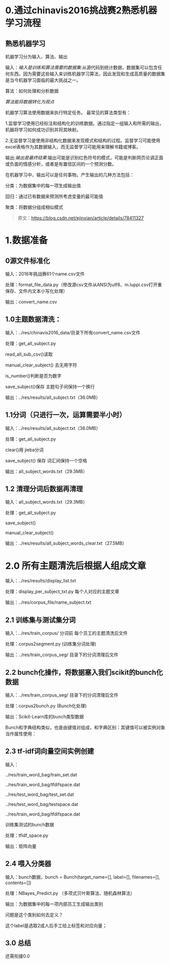 # 0.通过chinavis2016挑战赛2熟悉机器学习流程
## 熟悉机器学习
机器学习分为输入、算法、输出

输入：*输入是训练和算法需要的数据集*:从源代码到统计数据，数据集可以包含任何东西。因为需要这些输入来训练机器学习算法，因此发现和生成高质量的数据集是当今机器学习面临的最大挑战之一。

算法：如何处理和分析数据

*算法能将数据转化为观点*

机器学习算法使用数据来执行特定任务。 最常见的算法类型有：

1.监督学习使用已经标注和结构化的训练数据。通过指定一组输入和所需的输出，机器将学习如何成功识别并将其映射。

2.无监督学习是使用非结构化数据来发现模式和结构的过程。监督学习可能使用excel表格作为其数据输入，而无监督学习可能用来理解书籍或博客。

输出:*输出是最终结果*:输出可能是识别红色符号的模式，可能是判断网页论调正面或负面的情感分析，或者是有置信区间的一个预测分数。

在机器学习中，输出可以是任何事物。产生输出的几种方法包括：

分类：为数据集中的每一项生成输出值

回归：通过已有数据来预测所考虑变量的最可能值

聚类：将数据分组成相似模式

>原文：https://blog.csdn.net/ejinxian/article/details/78411327 


# 1.数据准备
## 0源文件标准化

输入：2016年挑战赛61个name.csv文件

处理：format_file_data.py（修改源csv文件从ANSI为utf8、m.luppi.csv打开重保存、文件内文本小写化处理）

输出：convert_name.csv

## 1.0主题数据清洗：

输入：../res/chinavis2016_data/目录下所有convert_name.csv文件

处理：get_all_subject.py

read_all_sub_csv()读取 

manual_clear_subject() 去无用字符

is_number()判断是否为数字 

save_subject()保存 主题句子间保持一个换行

输出：../res/results/all_subject.txt（36.0MB）

## 1.1分词（只进行一次，运算需要半小时）

输入：../res/results/all_subject.txt（36.0MB）

处理：get_all_subject.py

clear()用 jieba分词

save_subject() 保存 词汇间保持一个空格

输出：all_subject_words.txt（29.3MB）


## 1.2 清理分词后数据再清理

输入：all_subject_words.txt（29.3MB）

处理：get_all_subject.py

save_subject()

manual_clear_subject()

输出：../res/results/all_subject_words_clear.txt（27.5MB）



# 2.0 所有主题清洗后根据人组成文章

输入：../res/results/display_list.txt

处理：display_per_subject_txt.py	每个人对应的主题文章

输出：../res/corpus_file/name_subject.txt

## 2.1 训练集与测试集分词

输入：../res/train_corpus/	分词前 每个员工的主题清洗后文件

处理：corpus2segment.py	(训练集分词处理)

输出：../res/train_corpus_seg/	目录下的分词清理后文件

## 2.2 bunch化操作，将数据塞入我们scikit的bunch化数据

输入：../res/train_corpus_seg/	目录下的分词清理后文件

处理：corpus2bunch.py		(Bunch化处理)

输出：Scikit-Learn库的bunch类型数据

Bunch和字典结构类似，也是由键值对组成，和字典区别：其键值可以被实例对象当作属性使用：

## 2.3  tf-idf词向量空间实例创建

输入：

../res/train_word_bag/train_set.dat

../res/train_word_bag/tfdifspace.dat

../res/test_word_bag/test_set.dat

../res/test_word_bag/testspace.dat

../res/train_word_bag/tfdifspace.dat

训练集测试的bunch数据

处理：tfidf_space.py

输出：矩阵向量

## 2.4 喂入分类器

输入：bunch数据，bunch = Bunch(target_name=[], label=[], filenames=[], contents=[])

处理：NBayes_Predict.py  （多项式贝叶斯算法、随机森林算法）

输出：为数据集中的每一项内部员工生成输出类别

问题是这个类别如何去定义？

这个label是选取2成人后手工给上标签和对应向量；

## 3.0 总结

还需衔接0.0
